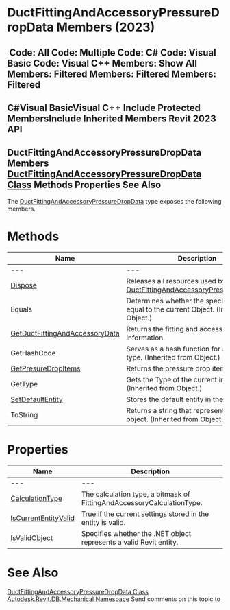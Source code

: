 # DuctFittingAndAccessoryPressureDropData Members (2023)

﻿
 Code: All Code: Multiple Code: C# Code: Visual Basic Code: Visual C++  Members: Show All Members: Filtered Members: Filtered Members: Filtered   
---  
C#Visual BasicVisual C++
Include Protected MembersInclude Inherited Members
Revit 2023 API  
---  
DuctFittingAndAccessoryPressureDropData Members  
[DuctFittingAndAccessoryPressureDropData Class](5411567a-c556-61ec-a41b-182d2277d8a5.md "DuctFittingAndAccessoryPressureDropData Class") Methods Properties See Also  
---  
The [DuctFittingAndAccessoryPressureDropData](5411567a-c556-61ec-a41b-182d2277d8a5.md "DuctFittingAndAccessoryPressureDropData Class") type exposes the following members.
# Methods
| Name | Description |
| --- | --- |
| --- | --- | --- |
| [Dispose](06fc660b-92a4-6d92-0e08-53d3f106b55c.md "Dispose Method") | Releases all resources used by the [DuctFittingAndAccessoryPressureDropData](5411567a-c556-61ec-a41b-182d2277d8a5.md "DuctFittingAndAccessoryPressureDropData Class") |
| Equals | Determines whether the specified Object is equal to the current Object. (Inherited from Object.) |
| [GetDuctFittingAndAccessoryData](c4cf6998-009a-cf51-535d-53c61177fb6e.md "GetDuctFittingAndAccessoryData Method") | Returns the fitting and accessory information. |
| GetHashCode | Serves as a hash function for a particular type.  (Inherited from Object.) |
| [GetPresureDropItems](3d16af11-f577-0496-4281-733064dc330a.md "GetPresureDropItems Method") | Returns the pressure drop items. |
| GetType | Gets the Type of the current instance. (Inherited from Object.) |
| [SetDefaultEntity](77dc6e7f-392e-51bd-3b0a-27fcda987357.md "SetDefaultEntity Method") | Stores the default entity in the data. |
| ToString | Returns a string that represents the current object. (Inherited from Object.) |

# Properties
| Name | Description |
| --- | --- |
| --- | --- | --- |
| [CalculationType](21424871-477c-4116-6866-75e78d2ef25f.md "CalculationType Property") | The calculation type, a bitmask of FittingAndAccessoryCalculationType. |
| [IsCurrentEntityValid](bed0d342-b5dd-96e5-2210-1bd8e15feb92.md "IsCurrentEntityValid Property") | True if the current settings stored in the entity is valid. |
| [IsValidObject](8ce801ff-820f-6245-8548-5c7c3e53aa00.md "IsValidObject Property") | Specifies whether the .NET object represents a valid Revit entity. |

# See Also
[DuctFittingAndAccessoryPressureDropData Class](5411567a-c556-61ec-a41b-182d2277d8a5.md "DuctFittingAndAccessoryPressureDropData Class")
[Autodesk.Revit.DB.Mechanical Namespace](0eafd899-5912-56fd-94b1-d286156e26fc.md "Autodesk.Revit.DB.Mechanical Namespace")
Send comments on this topic to 